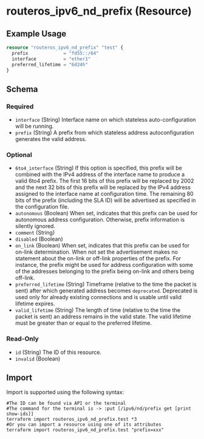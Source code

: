 # routeros_ipv6_nd_prefix (Resource)


## Example Usage
```terraform
resource "routeros_ipv6_nd_prefix" "test" {
  prefix             = "fd55::/64"
  interface          = "ether1"
  preferred_lifetime = "6d24h"
}
```

<!-- schema generated by tfplugindocs -->
## Schema

### Required

- `interface` (String) Interface name on which stateless auto-configuration will be running.
- `prefix` (String) A prefix from which stateless address autoconfiguration generates the valid address.

### Optional

- `6to4_interface` (String) If this option is specified, this prefix will be combined with the IPv4 address of the interface name to produce a valid 6to4 prefix. The first 16 bits of this prefix will be replaced by 2002 and the next 32 bits of this prefix will be replaced by the IPv4 address assigned to the interface name at configuration time. The remaining 80 bits of the prefix (including the SLA ID) will be advertised as specified in the configuration file.
- `autonomous` (Boolean) When set, indicates that this prefix can be used for autonomous address configuration. Otherwise, prefix information is silently ignored.
- `comment` (String)
- `disabled` (Boolean)
- `on_link` (Boolean) When set, indicates that this prefix can be used for on-link determination. When not set the advertisement makes no statement about the on-link or off-link properties of the prefix. For instance, the prefix might be used for address configuration with some of the addresses belonging to the prefix being on-link and others being off-link.
- `preferred_lifetime` (String) Timeframe (relative to the time the packet is sent) after which generated address becomes `deprecated`. Deprecated is used only for already existing connections and is usable until valid lifetime expires.
- `valid_lifetime` (String) The length of time (relative to the time the packet is sent) an address remains in the valid state. The valid lifetime must be greater than or equal to the preferred lifetime.

### Read-Only

- `id` (String) The ID of this resource.
- `invalid` (Boolean)

## Import
Import is supported using the following syntax:
```shell
#The ID can be found via API or the terminal
#The command for the terminal is -> :put [/ipv6/nd/prefix get [print show-ids]]
terraform import routeros_ipv6_nd_prefix.test *3
#Or you can import a resource using one of its attributes
terraform import routeros_ipv6_nd_prefix.test "prefix=xxx"
```
